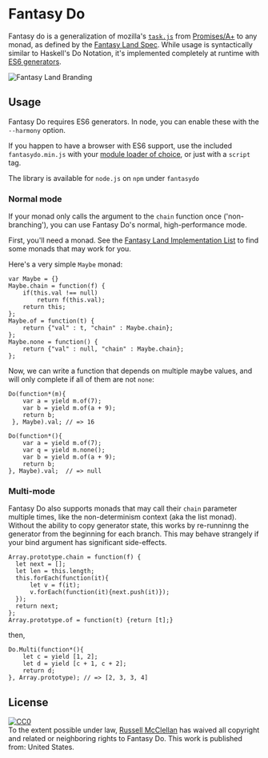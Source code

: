 # Fantasy Do

Fantasy do is a generalization of mozilla's [`task.js`](http://taskjs.org/) from [Promises/A+](http://promises-aplus.github.io/promises-spec/) to any monad, as defined by the [Fantasy Land Spec](https://raw.github.com/fantasyland/fantasy-land/).  While usage is syntactically similar to Haskell's Do Notation, it's implemented completely at runtime with [ES6 generators](http://wiki.ecmascript.org/doku.php?id=harmony:generators).  

![Fantasy Land Branding](https://raw.github.com/fantasyland/fantasy-land/master/logo.png)

## Usage

Fantasy Do requires ES6 generators.  In node, you can enable these with the `--harmony` option.

If you happen to have a browser with ES6 support, use the included `fantasydo.min.js` with your [module loader of choice](https://github.com/forbeslindesay/umd), or just with a `script` tag.

The library is available for `node.js` on `npm` under `fantasydo`

### Normal mode

If your monad only calls the argument to the `chain` function once ('non-branching'), you can use Fantasy Do's normal, high-performance mode.

First, you'll need a monad.  See the [Fantasy Land Implementation List](https://github.com/fantasyland/fantasy-land/blob/master/implementations.md) to find some monads that may work for you.

Here's a very simple `Maybe` monad:
	
	var Maybe = {}
	Maybe.chain = function(f) {
	    if(this.val !== null)
	        return f(this.val);
	    return this;
	};
	Maybe.of = function(t) {
	    return {"val" : t, "chain" : Maybe.chain};
	};
	Maybe.none = function() {
	    return {"val" : null, "chain" : Maybe.chain};
	};

Now, we can write a function that depends on multiple maybe values, and will only complete if all of them are not `none`:

	Do(function*(m){
	    var a = yield m.of(7);
	    var b = yield m.of(a + 9);
	    return b;
	 }, Maybe).val; // => 16

    Do(function*(){
        var a = yield m.of(7);
        var q = yield m.none();
        var b = yield m.of(a + 9);
        return b;
    }, Maybe).val;  // => null

### Multi-mode

Fantasy Do also supports monads that may call their `chain` parameter multiple times, like the non-determinism context (aka the list monad).  Without the ability to copy generator state, this works by re-runninng the generator from the beginning for each branch.  This may behave strangely if your bind argument has significant side-effects.

    Array.prototype.chain = function(f) {
      let next = [];
      let len = this.length;
      this.forEach(function(it){
          let v = f(it);
          v.forEach(function(it){next.push(it)});
      });
      return next;
    };
	Array.prototype.of = function(t) {return [t];}

then,

    Do.Multi(function*(){
        let c = yield [1, 2];
        let d = yield [c + 1, c + 2];
        return d;
    }, Array.prototype); // => [2, 3, 3, 4]

## License

<p xmlns:dct="http://purl.org/dc/terms/" xmlns:vcard="http://www.w3.org/2001/vcard-rdf/3.0#">
  <a rel="license"
     href="http://creativecommons.org/publicdomain/zero/1.0/">
    <img src="http://i.creativecommons.org/p/zero/1.0/80x15.png" style="border-style: none;" alt="CC0" />
  </a>
  <br />
  To the extent possible under law,
  <a rel="dct:publisher"
     href="russellmcc.com">
    <span property="dct:title">Russell McClellan</span></a>
  has waived all copyright and related or neighboring rights to
  <span property="dct:title">Fantasy Do</span>.
This work is published from:
<span property="vcard:Country" datatype="dct:ISO3166"
      content="US" about="russellmcc.com">
  United States</span>.
</p>